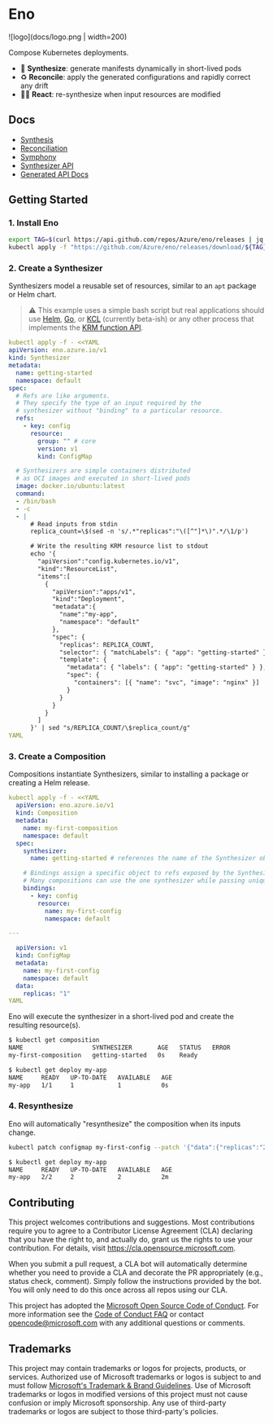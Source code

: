 # Eno

![logo](docs/logo.png | width=200)

Compose Kubernetes deployments.

- 🎹 **Synthesize**: generate manifests dynamically in short-lived pods
- ♻️ **Reconcile**: apply the generated configurations and rapidly correct any drift
- 🏃‍➡️ **React**: re-synthesize when input resources are modified

## Docs

- [Synthesis](./docs/synthesis)
- [Reconciliation](./docs/reconciliation)
- [Symphony](./docs/symphony)
- [Synthesizer API](./docs/synthesizer-api.md)
- [Generated API Docs](./docs/api.md)

## Getting Started

### 1. Install Eno

```bash
export TAG=$(curl https://api.github.com/repos/Azure/eno/releases | jq -r '.[0].name')
kubectl apply -f "https://github.com/Azure/eno/releases/download/${TAG}/manifest.yaml"
```

### 2. Create a Synthesizer

Synthesizers model a reusable set of resources, similar to an `apt` package or Helm chart.

> ⚠️ This example uses a simple bash script but real applications should use [Helm](./examples/03-helm-shim), [Go](./examples/02-go-synthesizer/main.go), or [KCL](./pkg/kclshim/) (currently beta-ish) or any other process that implements the [KRM function API](https://github.com/kubernetes-sigs/kustomize/blob/master/cmd/config/docs/api-conventions/functions-spec.md).

```yaml
kubectl apply -f - <<YAML
apiVersion: eno.azure.io/v1
kind: Synthesizer
metadata:
  name: getting-started
  namespace: default
spec:
  # Refs are like arguments.
  # They specify the type of an input required by the
  # synthesizer without "binding" to a particular resource.
  refs:
    - key: config
      resource:
        group: "" # core
        version: v1
        kind: ConfigMap

  # Synthesizers are simple containers distributed
  # as OCI images and executed in short-lived pods
  image: docker.io/ubuntu:latest
  command:
  - /bin/bash
  - -c
  - |
      # Read inputs from stdin
      replica_count=\$(sed -n 's/.*"replicas":"\([^"]*\)".*/\1/p')

      # Write the resulting KRM resource list to stdout
      echo '{
        "apiVersion":"config.kubernetes.io/v1",
        "kind":"ResourceList",
        "items":[
          {
            "apiVersion":"apps/v1",
            "kind":"Deployment",
            "metadata":{
              "name":"my-app",
              "namespace": "default"
            },
            "spec": {
              "replicas": REPLICA_COUNT,
              "selector": { "matchLabels": { "app": "getting-started" } },
              "template": {
                "metadata": { "labels": { "app": "getting-started" } },
                "spec": {
                  "containers": [{ "name": "svc", "image": "nginx" }]
                }
              }
            }
          }
        ]
      }' | sed "s/REPLICA_COUNT/\$replica_count/g"
YAML
```

### 3. Create a Composition

Compositions instantiate Synthesizers, similar to installing a package or creating a Helm release.

```yaml
kubectl apply -f - <<YAML
  apiVersion: eno.azure.io/v1
  kind: Composition
  metadata:
    name: my-first-composition
    namespace: default
  spec:
    synthesizer:
      name: getting-started # references the name of the Synthesizer object

    # Bindings assign a specific object to refs exposed by the Synthesizer.
    # Many compositions can use the one synthesizer while passing unique inputs.
    bindings:
      - key: config
        resource:
          name: my-first-config
          namespace: default

---

  apiVersion: v1
  kind: ConfigMap
  metadata:
    name: my-first-config
    namespace: default
  data:
    replicas: "1"
YAML
```

Eno will execute the synthesizer in a short-lived pod and create the resulting resource(s).

```bash
$ kubectl get composition
NAME                   SYNTHESIZER       AGE   STATUS   ERROR
my-first-composition   getting-started   0s    Ready

$ kubectl get deploy my-app
NAME     READY   UP-TO-DATE   AVAILABLE   AGE
my-app   1/1     1            1           0s
```

### 4. Resynthesize

Eno will automatically "resynthesize" the composition when its inputs change.

```bash
kubectl patch configmap my-first-config --patch '{"data":{"replicas":"2"}}'

$ kubectl get deploy my-app
NAME     READY   UP-TO-DATE   AVAILABLE   AGE
my-app   2/2     2            2           2m
```


## Contributing

This project welcomes contributions and suggestions.  Most contributions require you to agree to a
Contributor License Agreement (CLA) declaring that you have the right to, and actually do, grant us
the rights to use your contribution. For details, visit https://cla.opensource.microsoft.com.

When you submit a pull request, a CLA bot will automatically determine whether you need to provide
a CLA and decorate the PR appropriately (e.g., status check, comment). Simply follow the instructions
provided by the bot. You will only need to do this once across all repos using our CLA.

This project has adopted the [Microsoft Open Source Code of Conduct](https://opensource.microsoft.com/codeofconduct/).
For more information see the [Code of Conduct FAQ](https://opensource.microsoft.com/codeofconduct/faq/) or
contact [opencode@microsoft.com](mailto:opencode@microsoft.com) with any additional questions or comments.

## Trademarks

This project may contain trademarks or logos for projects, products, or services. Authorized use of Microsoft 
trademarks or logos is subject to and must follow 
[Microsoft's Trademark & Brand Guidelines](https://www.microsoft.com/en-us/legal/intellectualproperty/trademarks/usage/general).
Use of Microsoft trademarks or logos in modified versions of this project must not cause confusion or imply Microsoft sponsorship.
Any use of third-party trademarks or logos are subject to those third-party's policies.
